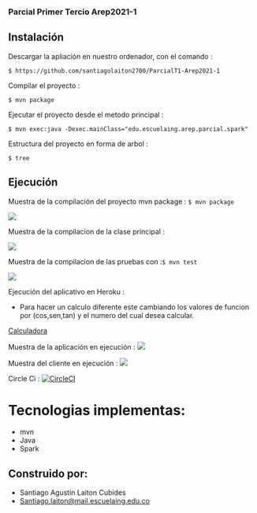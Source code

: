 ### Parcial Primer Tercio Arep2021-1
>

## Instalación
>
Descargar la apliación en nuestro ordenador, con el comando :
 ```
 $ https://github.com/santiagolaiton2700/ParcialT1-Arep2021-1
 ```
Compilar el proyecto :
 ```
 $ mvn package
 ```
Ejecutar el proyecto desde el metodo principal :
 ```
 $ mvn exec:java -Dexec.mainClass="edu.escuelaing.arep.parcial.spark"

 ```
Estructura del proyecto en forma de arbol :
 ```
 $ tree
 ```
## Ejecución
>
Muestra de la compilación del proyecto mvn package : ```$ mvn package ```

![](Recursos/Imgenes/mvnPackage.png)

Muestra de la compilacion de la clase principal :

![](Recursos/Imgenes/main.png)

Muestra de la compilacion de las pruebas con :```$ mvn test ```

![](Recursos/Imgenes/test.png)

Ejecución del aplicativo en Heroku :

- Para hacer un calculo diferente este cambiando los valores de funcion por (cos,sen,tan) y el numero del cual desea calcular.

[Calculadora](https://parcial2021.herokuapp.com/?funcion=sen&numero=15)

Muestra de la aplicación en ejecución :
![](Recursos/Imgenes/Calculator.png)


Muestra del cliente en ejecución :
![](Recursos/Imgenes/cliente.png)

Circle Ci :
[![CircleCI](https://circleci.com/gh/santiagolaiton2700/ParcialT1-Arep2021-1.svg?style=svg)](https://circleci.com/gh/santiagolaiton2700/ParcialT1-Arep2021-1)

# Tecnologias implementas:
- mvn
- Java
- Spark

## Construido por:
- Santiago Agustin Laiton Cubides
- Santiago.laiton@mail.escuelaing.edu.co

  
  
  
